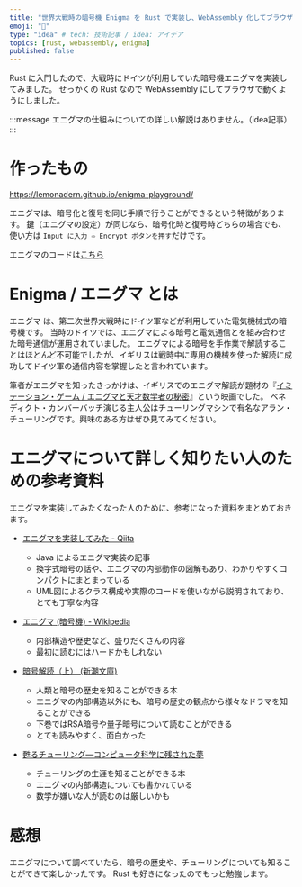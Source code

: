 ```yaml
---
title: "世界大戦時の暗号機 Enigma を Rust で実装し、WebAssembly 化してブラウザで動くシミュレータにした"
emoji: "🦁"
type: "idea" # tech: 技術記事 / idea: アイデア
topics: [rust, webassembly, enigma]
published: false
---
```


Rust に入門したので、大戦時にドイツが利用していた暗号機エニグマを実装してみました。
せっかくの Rust なので WebAssembly にしてブラウザで動くようにしました。

:::message
エニグマの仕組みについての詳しい解説はありません。（idea記事）
:::

# 作ったもの
https://lemonadern.github.io/enigma-playground/

エニグマは、暗号化と復号を同じ手順で行うことができるという特徴があります。
鍵（エニグマの設定）が同じなら、暗号化時と復号時どちらの場合でも、使い方は `Input に入力 ⇨ Encrypt ボタンを押す`だけです。

エニグマのコードは[こちら](https://github.com/lemonadern/enigma-core/tree/master)


# Enigma / エニグマ とは

エニグマ は、第二次世界大戦時にドイツ軍などが利用していた電気機械式の暗号機です。
当時のドイツでは、エニグマによる暗号と電気通信とを組み合わせた暗号通信が運用されていました。
エニグマによる暗号を手作業で解読することはほとんど不可能でしたが、イギリスは戦時中に専用の機械を使った解読に成功してドイツ軍の通信内容を掌握したと言われています。

筆者がエニグマを知ったきっかけは、イギリスでのエニグマ解読が題材の『[イミテーション・ゲーム / エニグマと天才数学者の秘密](https://www.amazon.co.jp/%E3%82%A4%E3%83%9F%E3%83%86%E3%83%BC%E3%82%B7%E3%83%A7%E3%83%B3%E3%83%BB%E3%82%B2%E3%83%BC%E3%83%A0%EF%BC%8F%E3%82%A8%E3%83%8B%E3%82%B0%E3%83%9E%E3%81%A8%E5%A4%A9%E6%89%8D%E6%95%B0%E5%AD%A6%E8%80%85%E3%81%AE%E7%A7%98%E5%AF%86-%E5%AD%97%E5%B9%95%E7%89%88-%E3%83%99%E3%83%8D%E3%83%87%E3%82%A3%E3%82%AF%E3%83%88%E3%83%BB%E3%82%AB%E3%83%B3%E3%83%90%E3%83%BC%E3%83%90%E3%83%83%E3%83%81/dp/B015S8Y08Q)』という映画でした。
ベネディクト・カンバーバッチ演じる主人公はチューリングマシンで有名なアラン・チューリングです。興味のある方はぜひ見てみてください。

# エニグマについて詳しく知りたい人のための参考資料
エニグマを実装してみたくなった人のために、参考になった資料をまとめておきます。

- [エニグマを実装してみた - Qiita](https://qiita.com/opengl-8080/items/995778d1cce43ed5babc)
  - Java によるエニグマ実装の記事
  - 換字式暗号の話や、エニグマの内部動作の図解もあり、わかりやすくコンパクトにまとまっている
  - UML図によるクラス構成や実際のコードを使いながら説明されており、とても丁寧な内容

- [エニグマ (暗号機) - Wikipedia](https://ja.wikipedia.org/wiki/%E3%82%A8%E3%83%8B%E3%82%B0%E3%83%9E_(%E6%9A%97%E5%8F%B7%E6%A9%9F))
  - 内部構造や歴史など、盛りだくさんの内容
  - 最初に読むにはハードかもしれない

- [暗号解読（上） (新潮文庫)](https://www.amazon.co.jp/%E6%9A%97%E5%8F%B7%E8%A7%A3%E8%AA%AD%E3%80%88%E4%B8%8A%E3%80%89-%E6%96%B0%E6%BD%AE%E6%96%87%E5%BA%AB-%E3%82%B5%E3%82%A4%E3%83%A2%E3%83%B3-%E3%82%B7%E3%83%B3/dp/410215972X/)
  - 人類と暗号の歴史を知ることができる本
  - エニグマの内部構造以外にも、暗号の歴史の観点から様々なドラマを知ることができる
  - 下巻ではRSA暗号や量子暗号について読むことができる
  - とても読みやすく、面白かった

- [甦るチューリング―コンピュータ科学に残された夢](https://www.amazon.co.jp/%E7%94%A6%E3%82%8B%E3%83%81%E3%83%A5%E3%83%BC%E3%83%AA%E3%83%B3%E3%82%B0%E2%80%95%E3%82%B3%E3%83%B3%E3%83%94%E3%83%A5%E3%83%BC%E3%82%BF%E7%A7%91%E5%AD%A6%E3%81%AB%E6%AE%8B%E3%81%95%E3%82%8C%E3%81%9F%E5%A4%A2-%E6%98%9F%E9%87%8E-%E5%8A%9B/dp/4757100795/)
  - チューリングの生涯を知ることができる本
  - エニグマの内部構造についても書かれている
  - 数学が嫌いな人が読むのは厳しいかも



# 感想
エニグマについて調べていたら、暗号の歴史や、チューリングについても知ることができて楽しかったです。
Rust も好きになったのでもっと勉強します。
